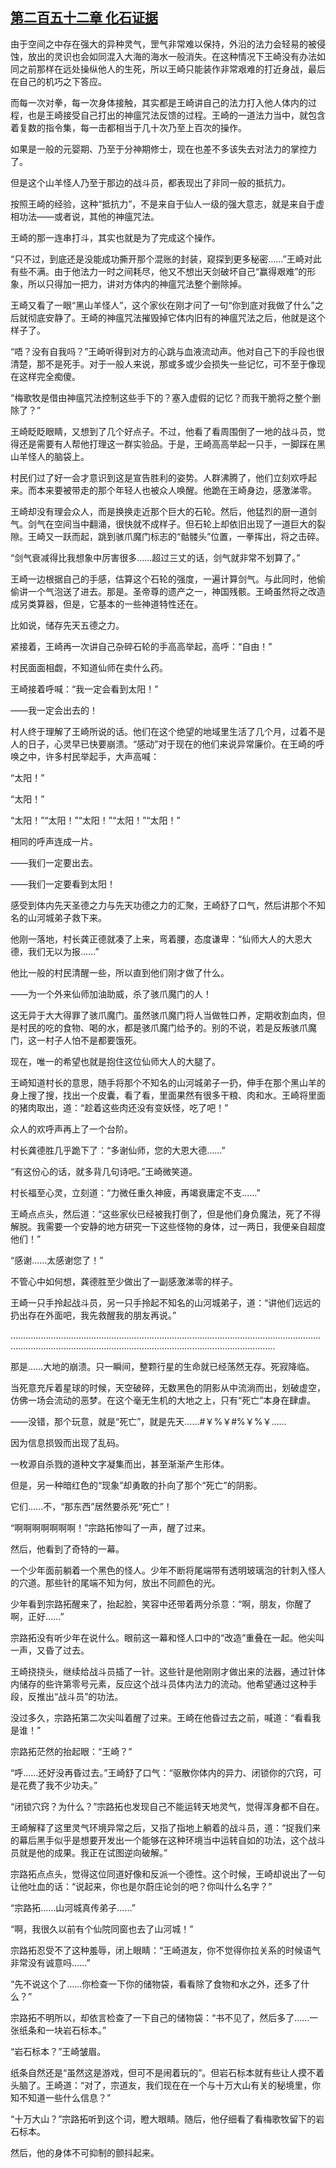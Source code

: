 ## [第二百五十二章 化石证据](https://www.xxbiquge.com/11_11207/9175534.html)


  由于空间之中存在强大的异种灵气，罡气非常难以保持，外沿的法力会轻易的被侵蚀，放出的灵识也会如同混入大海的海水一般消失。在这种情况下王崎没有办法如同之前那样在远处操纵他人的生死，所以王崎只能装作非常艰难的打近身战，最后在自己的机巧之下答应。

  而每一次对拳，每一次身体接触，其实都是王崎讲自己的法力打入他人体内的过程，也是王崎接受自己打出的神瘟咒法反馈的过程。王崎的一道法力当中，就包含着复数的指令集，每一击都相当于几十次乃至上百次的操作。

  如果是一般的元婴期、乃至于分神期修士，现在也差不多该失去对法力的掌控力了。

  但是这个山羊怪人乃至于那边的战斗员，都表现出了非同一般的抵抗力。

  按照王崎的经验，这种“抵抗力”，不是来自于仙人一级的强大意志，就是来自于虚相功法——或者说，其他的神瘟咒法。

  王崎的那一连串打斗，其实也就是为了完成这个操作。

  “只不过，到底还是没能成功撕开那个混账的封装，窥探到更多秘密……”王崎对此有些不满。由于他法力一时之间耗尽，他又不想出天剑破坏自己“赢得艰难”的形象，所以只得加一把力，讲对方体内的神瘟咒法整个删除掉。

  王崎又看了一眼“黑山羊怪人”，这个家伙在刚才问了一句“你到底对我做了什么”之后就彻底安静了。王崎的神瘟咒法摧毁掉它体内旧有的神瘟咒法之后，他就是这个样子了。

  “唔？没有自我吗？”王崎听得到对方的心跳与血液流动声。他对自己下的手段也很清楚，那不是死手。对于一般人来说，那或多或少会损失一些记忆，可不至于像现在这样完全痴傻。

  “梅歌牧是借由神瘟咒法控制这些手下的？塞入虚假的记忆？而我干脆将之整个删除了？”

  王崎眨眨眼睛，又想到了几个好点子。不过，他看了看周围倒了一地的战斗员，觉得还是需要有人帮他打理这一群实验品。于是，王崎高高举起一只手，一脚踩在黑山羊怪人的脑袋上。

  村民们过了好一会才意识到这是宣告胜利的姿势。人群沸腾了，他们立刻欢呼起来。而本来要被带走的那个年轻人也被众人唤醒。他跪在王崎身边，感激涕零。

  王崎却没有理会众人，而是换换走近那个巨大的石轮。然后，他猛烈的厨一道剑气。剑气在空间当中翻涌，很快就不成样子。但石轮上却依旧出现了一道巨大的裂隙。王崎又一跃而起，跳到骇爪魔门标志的“骷髅头”位置，一拳挥出，将之击碎。

  “剑气衰减得比我想象中厉害很多……超过三丈的话，剑气就非常不划算了。”

  王崎一边根据自己的手感，估算这个石轮的强度，一遍计算剑气。与此同时，他偷偷讲一个气泡送了进去。那是。圣帝尊的遗产之一，神国残骸。王崎虽然将之改造成另类算器，但是，它基本的一些神道特性还在。

  比如说，储存先天五德之力。

  紧接着，王崎再一次讲自己杂碎石轮的手高高举起，高呼：“自由！”

  村民面面相觑，不知道仙师在卖什么药。

  王崎接着呼喊：“我一定会看到太阳！”

  ——我一定会出去的！

  村人终于理解了王崎所说的话。他们在这个绝望的地域里生活了几个月，过着不是人的日子，心灵早已快要崩溃。“感动”对于现在的他们来说异常廉价。在王崎的呼唤之中，许多村民举起手，大声高喊：

  “太阳！”

  “太阳！”

  “太阳！”“太阳！”“太阳！”“太阳！”“太阳！”

  相同的呼声连成一片。

  ——我们一定要出去。

  ——我们一定要看到太阳！

  感受到体内先天圣德之力与先天功德之力的汇聚，王崎舒了口气，然后讲那个不知名的山河城弟子救下来。

  他刚一落地，村长龚正德就凑了上来，弯着腰，态度谦卑：“仙师大人的大恩大德，我们无以为报……”

  他比一般的村民清醒一些，所以直到他们刚才做了什么。

  ——为一个外来仙师加油助威，杀了骇爪魔门的人！

  这无异于大大得罪了骇爪魔门。虽然骇爪魔门将人当做牲口养，定期收割血肉，但是村民的吃的食物、喝的水，都是骇爪魔门给予的。别的不说，若是反叛骇爪魔门，这一村子人怕不是都要饿死。

  现在，唯一的希望也就是抱住这位仙师大人的大腿了。

  王崎知道村长的意思，随手将那个不知名的山河城弟子一扔，伸手在那个黑山羊的身上搜了搜，找出一个皮囊，看了看，里面果然有很多干粮、肉和水。王崎将里面的猪肉取出，道：“趁着这些肉还没有变妖怪，吃了吧！”

  众人的欢呼声再上了一个台阶。

  村长龚德胜几乎跪下了：“多谢仙师，您的大恩大德……”

  “有这份心的话，就多背几句诗吧。”王崎微笑道。

  村长福至心灵，立刻道：“力微任重久神疲，再竭衰庸定不支……”

  王崎点点头，然后道：“这些家伙已经被我打倒了，但是他们身负魔法，死了不得解脱。我需要一个安静的地方研究一下这些怪物的身体，过一两日，我便亲自超度他们！”

  “感谢……太感谢您了！”

  不管心中如何想，龚德胜至少做出了一副感激涕零的样子。

  王崎一只手拎起战斗员，另一只手拎起不知名的山河城弟子，道：“讲他们远远的扔出存在外面吧，我先救醒我的朋友再说。”

  …………………………………………………………………………………………………………………………………………………………………………………………………………

  那是……大地的崩溃。只一瞬间，整颗行星的生命就已经荡然无存。死寂降临。

  当死意充斥着星球的时候，天空破碎，无数黑色的阴影从中流淌而出，划破虚空，仿佛一场会流动的恶梦。在这个毫无生机的大地之上，只有“死亡”本身在肆虐。

  ——没错，那个玩意，就是“死亡”，就是先天……#￥%￥#%￥%￥……

  因为信息损毁而出现了乱码。

  一枚源自杀戮的道种文字凝集而出，甚至渐渐产生形体。

  但是，另一种暗红色的“现象”却勇敢的扑向了那个“死亡”的阴影。

  它们……不，“那东西”居然要杀死“死亡”！

  “啊啊啊啊啊啊啊！”宗路拓惨叫了一声，醒了过来。

  然后，他看到了奇特的一幕。

  一个少年面前躺着一个黑色的怪人。少年不断将尾端带有透明玻璃泡的针刺入怪人的穴道。那些针的尾端不知为何，放出不同颜色的光。

  少年看到宗路拓醒来了，抬起脸，笑容中还带着两分杀意：“啊，朋友，你醒了啊，正好……”

  宗路拓没有听少年在说什么。眼前这一幕和怪人口中的“改造”重叠在一起。他尖叫一声，又昏了过去。

  王崎挠挠头，继续给战斗员插了一针。这些针是他刚刚才做出来的法器，通过针体内储存的些许第零号元素，反应这个战斗员体内法力的流动。他希望通过这种手段，反推出“战斗员”的功法。

  没过多久，宗路拓第二次尖叫着醒了过来。王崎在他昏过去之前，喊道：“看看我是谁！”

  宗路拓茫然的抬起眼：“王崎？”

  “呼……还好没再昏过去。”王崎舒了口气：“驱散你体内的异力、闭锁你的穴窍，可是花费了我不少功夫。”

  “闭锁穴窍？为什么？”宗路拓也发现自己不能运转天地灵气，觉得浑身都不自在。

  王崎解释了这里灵气环境异常之后，又指了指地上躺着的战斗员，道：“捉我们来的幕后黑手似乎是想要开发出一个能够在这种环境当中运转自如的功法，这个战斗员就是他的成果。我正在试图逆向破解。”

  宗路拓点点头，觉得这位同道好像和反派一个德性。这个时候，王崎却说出了一句让他吐血的话：“说起来，你也是尔蔚庄论剑的吧？你叫什么名字？”

  “宗路拓……山河城真传弟子……”

  “啊，我很久以前有个仙院同窗也去了山河城！”

  宗路拓忍受不了这种羞辱，闭上眼睛：“王崎道友，你不觉得你拉关系的时候语气非常没有诚意吗……”

  “先不说这个了……你检查一下你的储物袋，看看除了食物和水之外，还多了什么？”

  宗路拓不明所以，却依言检查了一下自己的储物袋：“书不见了，然后多了……一张纸条和一块岩石标本。”

  “岩石标本？”王崎皱眉。

  纸条自然还是“虽然这是游戏，但可不是闹着玩的”。但岩石标本就有些让人摸不着头脑了。王崎道：“对了，宗道友，我们现在在一个与十万大山有关的秘境里，你知不知道一些什么信息？”

  “十万大山？”宗路拓听到这个词，瞪大眼睛。随后，他仔细看了看梅歌牧留下的岩石标本。

  然后，他的身体不可抑制的颤抖起来。
